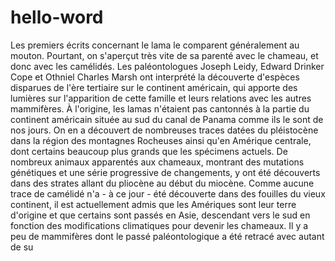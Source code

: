 # hello-word


Les premiers écrits concernant le lama le comparent généralement au mouton. Pourtant, on s'aperçut très vite de sa parenté avec le chameau, et donc avec les camélidés.
Les paléontologues Joseph Leidy, Edward Drinker Cope et Othniel Charles Marsh ont interprété la découverte d'espèces disparues de l'ère tertiaire sur le continent américain, qui apporte des lumières sur l'apparition de cette famille et leurs relations avec les autres mammifères. À l'origine, les lamas n'étaient pas cantonnés à la partie du continent américain située au sud du canal de Panama comme ils le sont de nos jours. On en a découvert de nombreuses traces datées du pléistocène dans la région des montagnes Rocheuses ainsi qu'en Amérique centrale, dont certains beaucoup plus grands que les spécimens actuels. De nombreux animaux apparentés aux chameaux, montrant des mutations génétiques et une série progressive de changements, y ont été découverts dans des strates allant du pliocène au début du miocène. Comme aucune trace de camélidé n'a - à ce jour - été découverte dans des fouilles du vieux continent, il est actuellement admis que les Amériques sont leur terre d'origine et que certains sont passés en Asie, descendant vers le sud en fonction des modifications climatiques pour devenir les chameaux. Il y a peu de mammifères dont le passé paléontologique a été retracé avec autant de su
